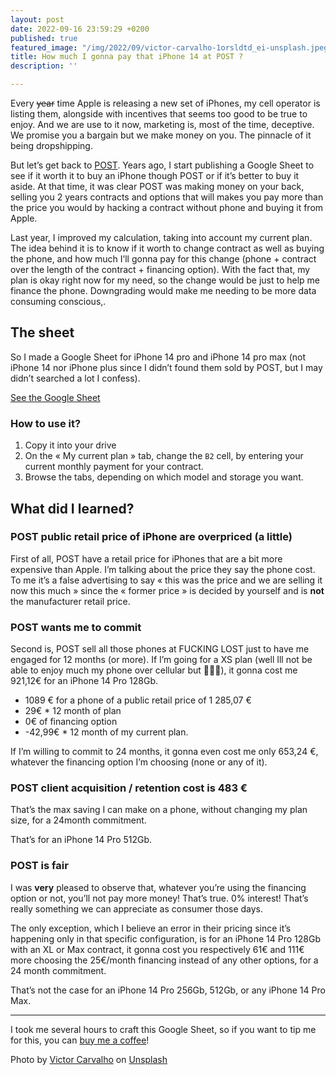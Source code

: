 ```yaml
---
layout: post
date: 2022-09-16 23:59:29 +0200
published: true
featured_image: "/img/2022/09/victor-carvalho-1orsldtd_ei-unsplash.jpeg"
title: How much I gonna pay that iPhone 14 at POST ?
description: ''

---
```

Every ~~year~~ time Apple is releasing a new set of iPhones, my cell operator is listing them, alongside with incentives that seems too good to be true to enjoy. And we are use to it now, marketing is, most of the time, deceptive. We promise you a bargain but we make money on you. The pinnacle of it being dropshipping.

But let’s get back to [POST](https://post.lu). Years ago, I start publishing a Google Sheet to see if it worth it to buy  an iPhone though POST or if it’s better to buy it aside. At that time, it was clear POST was making money on your back, selling you 2 years contracts and options that will makes you pay more than the price you would by hacking a contract without phone and buying it from Apple.

Last year, I improved my calculation, taking into account my current plan. The idea behind it is to know if it worth to change contract as well as buying the phone, and how much I’ll gonna pay for this change (phone + contract over the length of the contract + financing option). With the fact that, my plan is okay right now for my need, so the change would be just to help me finance the phone. Downgrading would make me needing to be more data consuming conscious,.

## The sheet

So I made a Google Sheet for iPhone 14 pro and iPhone 14 pro max (not iPhone 14 nor iPhone plus since I didn’t found them sold by POST, but I may didn’t searched a lot I confess).

[See the Google Sheet](https://docs.google.com/spreadsheets/d/1AN6bWyq8YQ40To-R3tW_N1dewdNC3bSvGEj9dQAAwOg/edit?usp=sharing)

### How to use it?

1. Copy it into your drive
2. On the « My current plan » tab, change the `B2` cell, by entering your current monthly payment for your contract.
3. Browse the tabs, depending on which model and storage you want.

## What did I learned?

### POST public retail price of iPhone are overpriced (a little)

First of all, POST have a retail price for iPhones that are a bit more expensive than Apple. I’m talking about the price they say the phone cost. To me it’s a false advertising to say « this was the price and we are selling it now this much » since the « former price » is decided by yourself and is  **not** the manufacturer retail price.

### POST wants me to commit

Second is, POST sell all those phones at FUCKING LOST just to have me engaged for 12 months (or more). If I’m going for a XS plan (well Ill not be able to enjoy much my phone over cellular but 🤷🏻‍♂️), it gonna cost me 921,12€ for an iPhone 14 Pro 128Gb.

* 1089 € for a phone of a public retail price of 1 285,07 €
* 29€ * 12 month of plan
* 0€ of financing option
* -42,99€ * 12 month of my current plan.

If I’m willing to commit to 24 months, it gonna even cost me only 653,24 €, whatever the financing option I’m choosing (none or any of it).

### POST client acquisition / retention cost is 483 €

That’s the max saving I can make on a phone, without changing my plan size, for a 24month commitment.

That’s for an iPhone 14 Pro 512Gb.

### POST is fair

I was **very** pleased to observe that, whatever you’re using the financing option or not, you’ll not pay more money! That’s true. 0% interest! That’s really something we can appreciate as consumer those days.

The only exception, which I believe an error in their pricing since it’s happening only in that specific configuration, is for an iPhone 14 Pro 128Gb with an XL or Max contract, it gonna cost you respectively 61€ and 111€ more choosing the 25€/month financing instead of any other options, for a 24 month commitment.

That’s not the case for an iPhone 14 Pro 256Gb, 512Gb, or any iPhone 14 Pro Max.

***

I took me several hours to craft this Google Sheet, so if you want to tip me for this, you can [buy me a coffee](https://www.buymeacoffee.com/thibault)!

Photo by [Victor Carvalho](https://unsplash.com/@chamavito?utm_source=unsplash&utm_medium=referral&utm_content=creditCopyText) on [Unsplash](https://unsplash.com/s/photos/iphone-14?utm_source=unsplash&utm_medium=referral&utm_content=creditCopyText)